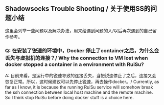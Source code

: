 ## Shadowsocks Trouble Shooting / 关于使用SS的问题小结
这里会列举一些问题以及解决办法，用来给遇到问题的人/以后再次遇到的自己留作参考。

### Q: 在安装了锐速的环境中，Docker 停止了container之后，为什么会丢失与虚拟机的连接？/ Why the connection to VM lost when docker stopped a container in a environment with RuiSu?
A: 目前来看，是运行中的锐速导致的连接丢失，当把锐速停止了之后，连接又会恢复正常。所以，这时候建议可以先停止锐速，再去操作docker。/ Currently, as far as I know, it is because the running RuiSu service will somehow break the ssh connection between local host machine and the remote machine. So I think stop RuiSu before doing docker stuff is a choice here.